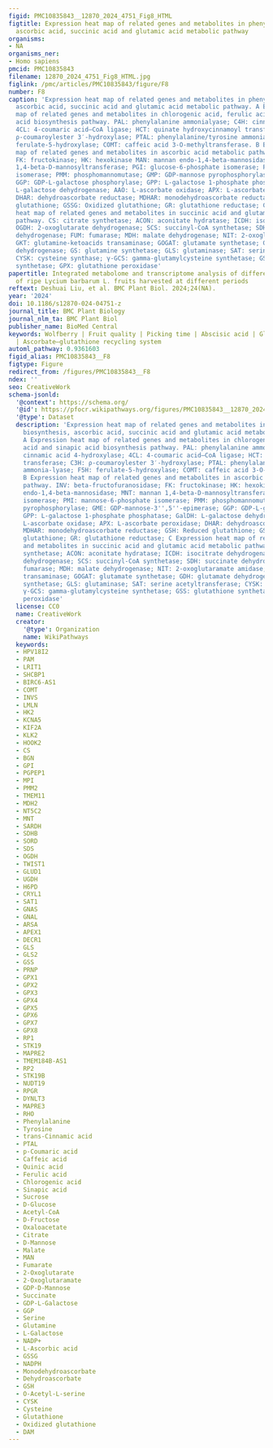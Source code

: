 ```yaml
---
figid: PMC10835843__12870_2024_4751_Fig8_HTML
figtitle: Expression heat map of related genes and metabolites in phenylpropane biosynthesis,
  ascorbic acid, succinic acid and glutamic acid metabolic pathway
organisms:
- NA
organisms_ner:
- Homo sapiens
pmcid: PMC10835843
filename: 12870_2024_4751_Fig8_HTML.jpg
figlink: /pmc/articles/PMC10835843/figure/F8
number: F8
caption: 'Expression heat map of related genes and metabolites in phenylpropane biosynthesis,
  ascorbic acid, succinic acid and glutamic acid metabolic pathway. A Expression heat
  map of related genes and metabolites in chlorogenic acid, ferulic acid and sinapic
  acid biosynthesis pathway. PAL: phenylalanine ammonialyase; C4H: cinnamic acid 4-hydroxylase;
  4CL: 4-coumaric acid–CoA ligase; HCT: quinate hydroxycinnamoyl transferase; C3H:
  ρ-coumaroylester 3′-hydroxylase; PTAL: phenylalanine/tyrosine ammonia-lyase; F5H:
  ferulate-5-hydroxylase; COMT: caffeic acid 3-O-methyltransferase. B Expression heat
  map of related genes and metabolites in ascorbic acid metabolic pathway. INV: beta-fructofuranosidase;
  FK: fructokinase; HK: hexokinase MAN: mannan endo-1,4-beta-mannosidase; MNT: mannan
  1,4-beta-D-mannosyltransferase; PGI: glucose-6-phosphate isomerase; PMI: mannose-6-phosphate
  isomerase; PMM: phosphomannomutase; GMP: GDP-mannose pyrophosphorylase; GME: GDP-mannose-3'',5''-epimerase;
  GGP: GDP-L-galactose phosphorylase; GPP: L-galactose 1-phosphate phosphatase; GalDH:
  L-galactose dehydrogenase; AAO: L-ascorbate oxidase; APX: L-ascorbate peroxidase;
  DHAR: dehydroascorbate reductase; MDHAR: monodehydroascorbate reductase; GSH: Reduced
  glutathione; GSSG: Oxidized glutathione; GR: glutathione reductase; C Expression
  heat map of related genes and metabolites in succinic acid and glutamic acid metabolic
  pathway. CS: citrate synthetase; ACON: aconitate hydratase; ICDH: isocitrate dehydrogenase;
  OGDH: 2-oxoglutarate dehydrogenase; SCS: succinyl-CoA synthetase; SDH: succinate
  dehydrogenase; FUM: fumarase; MDH: malate dehydrogenase; NIT: 2-oxoglutaramate amidase;
  GKT: glutamine-ketoacids transaminase; GOGAT: glutamate synthetase; GDH: glutamate
  dehydrogenase; GS: glutamine synthetase; GLS: glutaminase; SAT: serine acetyltransferase;
  CYSK: cysteine synthase; γ-GCS: gamma-glutamylcysteine synthetase; GSS: glutathione
  synthetase; GPX: glutathione peroxidase'
papertitle: Integrated metabolome and transcriptome analysis of differences in quality
  of ripe Lycium barbarum L. fruits harvested at different periods
reftext: Deshuai Liu, et al. BMC Plant Biol. 2024;24(NA).
year: '2024'
doi: 10.1186/s12870-024-04751-z
journal_title: BMC Plant Biology
journal_nlm_ta: BMC Plant Biol
publisher_name: BioMed Central
keywords: Wolfberry | Fruit quality | Picking time | Abscisic acid | Glutamic acid
  | Ascorbate–glutathione recycling system
automl_pathway: 0.9361603
figid_alias: PMC10835843__F8
figtype: Figure
redirect_from: /figures/PMC10835843__F8
ndex: ''
seo: CreativeWork
schema-jsonld:
  '@context': https://schema.org/
  '@id': https://pfocr.wikipathways.org/figures/PMC10835843__12870_2024_4751_Fig8_HTML.html
  '@type': Dataset
  description: 'Expression heat map of related genes and metabolites in phenylpropane
    biosynthesis, ascorbic acid, succinic acid and glutamic acid metabolic pathway.
    A Expression heat map of related genes and metabolites in chlorogenic acid, ferulic
    acid and sinapic acid biosynthesis pathway. PAL: phenylalanine ammonialyase; C4H:
    cinnamic acid 4-hydroxylase; 4CL: 4-coumaric acid–CoA ligase; HCT: quinate hydroxycinnamoyl
    transferase; C3H: ρ-coumaroylester 3′-hydroxylase; PTAL: phenylalanine/tyrosine
    ammonia-lyase; F5H: ferulate-5-hydroxylase; COMT: caffeic acid 3-O-methyltransferase.
    B Expression heat map of related genes and metabolites in ascorbic acid metabolic
    pathway. INV: beta-fructofuranosidase; FK: fructokinase; HK: hexokinase MAN: mannan
    endo-1,4-beta-mannosidase; MNT: mannan 1,4-beta-D-mannosyltransferase; PGI: glucose-6-phosphate
    isomerase; PMI: mannose-6-phosphate isomerase; PMM: phosphomannomutase; GMP: GDP-mannose
    pyrophosphorylase; GME: GDP-mannose-3'',5''-epimerase; GGP: GDP-L-galactose phosphorylase;
    GPP: L-galactose 1-phosphate phosphatase; GalDH: L-galactose dehydrogenase; AAO:
    L-ascorbate oxidase; APX: L-ascorbate peroxidase; DHAR: dehydroascorbate reductase;
    MDHAR: monodehydroascorbate reductase; GSH: Reduced glutathione; GSSG: Oxidized
    glutathione; GR: glutathione reductase; C Expression heat map of related genes
    and metabolites in succinic acid and glutamic acid metabolic pathway. CS: citrate
    synthetase; ACON: aconitate hydratase; ICDH: isocitrate dehydrogenase; OGDH: 2-oxoglutarate
    dehydrogenase; SCS: succinyl-CoA synthetase; SDH: succinate dehydrogenase; FUM:
    fumarase; MDH: malate dehydrogenase; NIT: 2-oxoglutaramate amidase; GKT: glutamine-ketoacids
    transaminase; GOGAT: glutamate synthetase; GDH: glutamate dehydrogenase; GS: glutamine
    synthetase; GLS: glutaminase; SAT: serine acetyltransferase; CYSK: cysteine synthase;
    γ-GCS: gamma-glutamylcysteine synthetase; GSS: glutathione synthetase; GPX: glutathione
    peroxidase'
  license: CC0
  name: CreativeWork
  creator:
    '@type': Organization
    name: WikiPathways
  keywords:
  - HPV18I2
  - PAM
  - LRIT1
  - SHCBP1
  - BIRC6-AS1
  - COMT
  - INVS
  - LMLN
  - HK2
  - KCNA5
  - KIF2A
  - KLK2
  - HOOK2
  - CS
  - BGN
  - GPI
  - PGPEP1
  - MPI
  - PMM2
  - TMEM11
  - MDH2
  - NT5C2
  - MNT
  - SARDH
  - SDHB
  - SORD
  - SDS
  - OGDH
  - TWIST1
  - GLUD1
  - UGDH
  - H6PD
  - CRYL1
  - SAT1
  - GNAS
  - GNAL
  - ARSA
  - APEX1
  - DECR1
  - GLS
  - GLS2
  - GSS
  - PRNP
  - GPX1
  - GPX2
  - GPX3
  - GPX4
  - GPX5
  - GPX6
  - GPX7
  - GPX8
  - RP1
  - STK19
  - MAPRE2
  - TMEM184B-AS1
  - RP2
  - STK19B
  - NUDT19
  - RPGR
  - DYNLT3
  - MAPRE3
  - RHO
  - Phenylalanine
  - Tyrosine
  - trans-Cinnamic acid
  - PTAL
  - p-Coumaric acid
  - Caffeic acid
  - Quinic acid
  - Ferulic acid
  - Chlorogenic acid
  - Sinapic acid
  - Sucrose
  - D-Glucose
  - Acetyl-CoA
  - D-Fructose
  - Oxaloacetate
  - Citrate
  - D-Mannose
  - Malate
  - MAN
  - Fumarate
  - 2-Oxoglutarate
  - 2-Oxoglutaramate
  - GDP-D-Mannose
  - Succinate
  - GDP-L-Galactose
  - GGP
  - Serine
  - Glutamine
  - L-Galactose
  - NADP+
  - L-Ascorbic acid
  - GSSG
  - NADPH
  - Monodehydroascorbate
  - Dehydroascorbate
  - GSH
  - O-Acetyl-L-serine
  - CYSK
  - Cysteine
  - Glutathione
  - Oxidized glutathione
  - DAM
---
```

